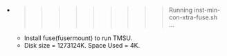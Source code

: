 * >>>>>>>>> Running inst-min-con-xtra-fuse.sh ...
  * Install fuse(fusermount) to run TMSU.
  * Disk size = 1273124K. Space Used = 4K.
